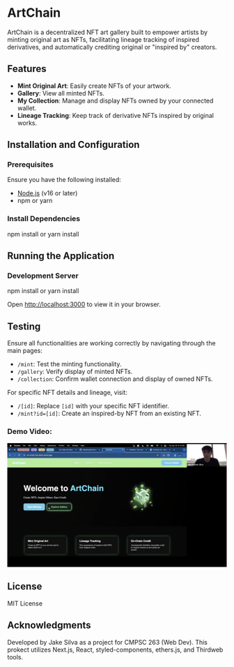 # ArtChain
ArtChain is a decentralized NFT art gallery built to empower artists by minting original art as NFTs, facilitating lineage tracking of inspired derivatives, and automatically crediting original or "inspired by" creators.

## Features
- **Mint Original Art**: Easily create NFTs of your artwork.
- **Gallery**: View all minted NFTs.
- **My Collection**: Manage and display NFTs owned by your connected wallet.
- **Lineage Tracking**: Keep track of derivative NFTs inspired by original works.

## Installation and Configuration

### Prerequisites
Ensure you have the following installed:
- [Node.js](https://nodejs.org/) (v16 or later)
- npm or yarn

### Install Dependencies
npm install
or
yarn install

## Running the Application

### Development Server
npm install
or
yarn install

Open [http://localhost:3000](http://localhost:3000) to view it in your browser.

## Testing 
Ensure all functionalities are working correctly by navigating through the main pages:

- `/mint`: Test the minting functionality.
- `/gallery`: Verify display of minted NFTs.
- `/collection`: Confirm wallet connection and display of owned NFTs.

For specific NFT details and lineage, visit:

- `/[id]`: Replace `[id]` with your specific NFT identifier.
- `/mint?id=[id]`: Create an inspired-by NFT from an existing NFT.

### Demo Video:
<a href="https://drive.google.com/file/d/1E4eHqekgV5dmhkdGw4Ums60Iw4rPQR0j/view?usp=drive_link">
  <img src="ArtChainDemoSS.png" alt="Watch the demo" width="600"/>
</a>

## License
MIT License

## Acknowledgments
Developed by Jake Silva as a project for CMPSC 263 (Web Dev). This prokect utilizes Next.js, React, styled-components, ethers.js, and Thirdweb tools.
